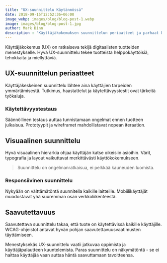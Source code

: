 ```yaml
---
title: "UX-suunnittelu Käytännössä"
date: 2018-09-15T12:52:36+06:00
image_webp: images/blog/blog-post-1.webp
image: images/blog/blog-post-1.jpg
author: Mark Dinn
description : "Käyttäjäkokemuksen suunnittelun periaatteet ja parhaat käytännöt"
---
```


Käyttäjäkokemus (UX) on ratkaiseva tekijä digitaalisten tuotteiden menestykselle. Hyvä UX-suunnittelu tekee tuotteista helppokäyttöisiä, tehokkaita ja miellyttäviä.

## UX-suunnittelun periaatteet

Käyttäjäkeskeinen suunnittelu lähtee aina käyttäjien tarpeiden ymmärtämisestä. Tutkimus, haastattelut ja käytettävyystestit ovat tärkeitä työkaluja.

### Käytettävyystestaus

Säännöllinen testaus auttaa tunnistamaan ongelmat ennen tuotteen julkaisua. Prototyypit ja wireframet mahdollistavat nopean iteraation.

## Visuaalinen suunnittelu

Hyvä visuaalinen hierarkia ohjaa käyttäjän katse oikeisiin asioihin. Värit, typografia ja layout vaikuttavat merkittävästi käyttökokemukseen.

> Suunnittelu on ongelmanratkaisua, ei pelkkää kauneuden luomista.

### Responsiivinen suunnittelu

Nykyään on välttämätöntä suunnitella kaikille laitteille. Mobiilikäyttäjät muodostavat yhä suuremman osan verkkoliikenteestä.

## Saavutettavuus

Saavutettava suunnittelu takaa, että tuote on käytettävissä kaikille käyttäjille. WCAG-ohjeistot antavat hyvän pohjan saavutettavuusvaatimusten täyttämiseen.

Menestyksekäs UX-suunnittelu vaatii jatkuvaa oppimista ja käyttäjäpalautteen kuuntelemista. Paras suunnittelu on näkymätöntä - se ei haittaa käyttäjää vaan auttaa häntä saavuttamaan tavoitteensa.